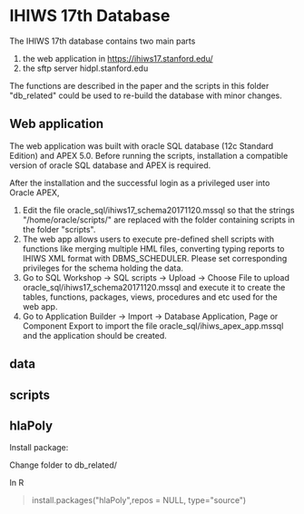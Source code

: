# IHIWS 17th Database
The IHIWS 17th database contains two main parts
1. the web application in https://ihiws17.stanford.edu/ 
2. the sftp server hidpl.stanford.edu

The functions are described in the paper and the scripts in this folder "db_related" could be used to re-build the database with minor changes.

## Web application
The web application was built with oracle SQL database (12c Standard Edition) and APEX 5.0. Before running the scripts, installation a compatible version of oracle SQL database and APEX is required.

After the installation and the successful login as a privileged user into Oracle APEX,

1. Edit the file oracle_sql/ihiws17_schema20171120.mssql so that the strings "/home/oracle/scripts/" are replaced with the folder containing scripts in the folder "scripts".
2. The web app allows users to execute pre-defined shell scripts with functions like merging multiple HML files, converting typing reports to IHIWS XML format with DBMS_SCHEDULER. Please set corresponding privileges for the schema holding the data.
3. Go to SQL Workshop -> SQL scripts -> Upload -> Choose File to upload oracle_sql/ihiws17_schema20171120.mssql and execute it to create the tables, functions, packages, views, procedures and etc used for the web app. 
4. Go to Application Builder -> Import -> Database Application, Page or Component Export to import the file oracle_sql/ihiws_apex_app.mssql and the application should be created.

## data

## scripts

## hlaPoly

Install package:

Change folder to db_related/

In R

>install.packages("hlaPoly",repos = NULL, type="source")



